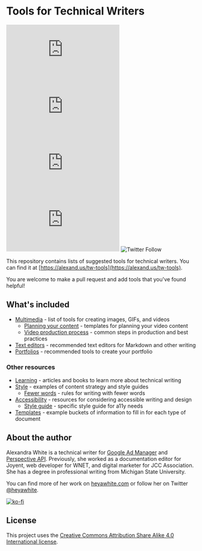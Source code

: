 # Tools for Technical Writers

![GitHub repo size](https://img.shields.io/github/repo-size/scottydocs/README-template.md)
![GitHub contributors](https://img.shields.io/github/contributors/scottydocs/README-template.md)
![GitHub stars](https://img.shields.io/github/stars/scottydocs/README-template.md?style=social)
![GitHub forks](https://img.shields.io/github/forks/scottydocs/README-template.md?style=social)
![Twitter Follow](https://img.shields.io/twitter/follow/heyawhite?style=social)

This repository contains lists of suggested tools for technical writers. You can find it at
[https://alexand.us/tw-tools](https://alexand.us/tw-tools).

You are welcome to make a pull request and add tools that you've found helpful!

## What's included

+ [Multimedia](/multimedia/) - list of tools for creating images, GIFs, and videos
   + [Planning your content](/multimedia/templates/) - templates for planning your video content
   + [Video production process](/multimedia/making-a-video.md) - common steps in production and best practices
+ [Text editors](/text-editors/) - recommended text editors for Markdown and other writing
+ [Portfolios](/portfolio/) - recommended tools to create your portfolio

### Other resources

+ [Learning](/learning/) - articles and books to learn more about technical writing
+ [Style](/style/) - examples of content strategy and style guides
   + [Fewer words](/style/fewer-words.md) - rules for writing with fewer words
+ [Accessibility](/accessibility) - resources for considering accessible writing and design
   + [Style guide](/accessibility/style.md) - specific style guide for a11y needs
+ [Templates](/templates/) - example buckets of information to fill in for each type of document

## About the author

Alexandra White is a technical writer for [Google Ad Manager](https://support.google.com/admanager#topic=7505988)
and [Perspective API](https://github.com/conversationai/perspectiveapi). Previously, she worked as a documentation
editor for Joyent, web developer for WNET, and digital marketer for JCC Association. She has a degree in professional
writing from Michigan State University.

You can find more of her work on [heyawhite.com](https://heyawhite.com) or follow her on Twitter
[@heyawhite](https://twitter.com/heyawhite).

[![ko-fi](https://www.ko-fi.com/img/githubbutton_sm.svg)](https://ko-fi.com/A244AFZ)

## License

This project uses the [Creative Commons Attribution Share Alike 4.0 International license](LICENSE.md).
